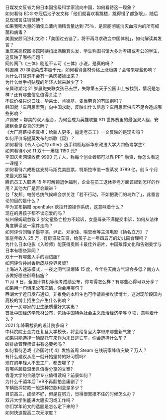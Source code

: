 日媒发文反省为何日本国宝级科学家流向中国，如何看待这一现象？  
如何看待 EDG 夺冠后池子发文称「他们就喜欢看跳楼，跳得慢了都急眼」，随后兑现诺言注销微博？  
如果我喝大量的酒使血液内酒精含量达到 75％，是否能彻底消灭血液内的所有细菌和病毒？  
美国安顾问沙利文称：「美国过去错了，将不再寻求改变中国体制」，如何解读其发言？  
重庆某高校图书馆阿姨扫出满簸箕头发，学生称图书馆大多为考研或考公的学生，这反映了哪些问题？  
网传网飞《三体》剧组不认可《三体》小说，是真的吗？  
韩国腌 20 棵泡菜成本超千元，如何看待食材价格上涨趋势？会带来哪些影响？  
为什么打耳洞不会有一条肉被捅出来？  
为什么给手机贴膜的年轻人越来越少了？  
亲属称湖北 21 岁晨跑失联女孩已去世，失踪第五天于公园山上被找到，情况是怎样？还有哪些信息值得关注？  
不说价格只说口味，华莱士、肯德基、麦当劳真的有区别吗？  
韩国就「车用尿素荒」向中国求助，反映出什么信息？车用尿素供应不足会造成哪些影响？  
卢锡安 + 娜美的双人组合，为何会成为英雄联盟 S11 世界赛里的最强双人组，安娜组合是否真的无解？  
《大厂高薪校招真相：给新人更多，逼走老员工》一文反映的是现实吗？  
如何评价冯提莫发布的新歌《窥》？  
如何看待《令人心动的 offer》选手梅桢起诉华东政法大学大四备考学生?  
如何看待小米 11 双十一爆降 1150 元?  
李国庆卖网课收费 9990 元 / 人，称每个创业者都可以靠 PPT 融资，你怎么看这一课程？  
如何看待六成粉丝支持马斯克卖股票，特斯拉市值一夜蒸发 3789 亿，创 5 个月来最大跌幅？  
腾讯员工入职满 15 年可解锁退休福利，企业在员工退休养老方面该起到怎样的作用？其他大厂是否会跟进？  
台「友邦」帕劳总统气候峰会求关注「若不行动，不如把我们的岛炸了」，此番言论的目的是什么？  
华为宣布捐赠 openEuler 欧拉开源操作系统，这意味着什么？  
现在的男孩子都不谈恋爱的吗？  
杭州保姆疏忽致 2 岁幼童坠亡检方不起诉，女童母亲不满提交申诉，如何从法律角度解读这一案件走向？  
如何评价刘循子墨导演，尹正、邓家佳、喻恩泰等主演电影《扬名立万》？  
家庭年收入 25 万，有房贷及车贷，给孩子上一年四五万的幼儿园合理吗？  
为什么日本电影《入殓师》能获得奥斯卡最佳外语片，中国殡葬文化和告别美学与日本有哪些异同？  
双十一有哪些入手的羽绒服?  
如何评价孙尚香新皮肤异界灵契?  
上海进入速冻模式，一夜之间气温爆降 15 度，今年冬天南方气温会多低？南方人该做好哪些御寒措施？  
11 月 9 日，全国计算机等级考成绩公布，你考得怎么样？有哪些心得可以分享？  
如果用一句诗来公布恋情，你会用哪句？  
西湖大学近日发布通知，非推免的本科生也可申请直接攻读博士，这对现阶段国内高校的博士招生会产生什么影响？  
双十一买哪家的卫生纸质量好又实惠？  
首批中国经济学教材公布，包括中国特色社会主义政治经济学等 9 项，意味着什么？  
2021 年降薪裁员的设计院多吗？  
中科院院士金力任复旦大学校长，将会给复旦大学带来哪些新气象？  
如果只能选择一辆摩托车来作为末日逃亡车，你会选择什么车？  
碳排放管理师证书有必要考吗？  
如何看待游戏《帝国时代 4》发售首周 Steam 在线玩家峰值突破 7 万人？  
有什么建议从高一就开始坚持的好习惯吗?  
现在的年轻人不去工厂，都去哪了？  
有哪些超级温柔且值得分享的文案?  
香港大学的金融学专业值得读吗？前景如何？  
为什么千禧年后TVB不再翻拍金庸剧了？  
车辆抵押贷款一般这种贷款利息是多少？  
目前高三，成绩不好，但是在努力，觉得很累撑不住的时候怎么办？  
双非大学生能进大疆实习或工作吗？  
你们学年论文的选题是怎么定下来的？  
如何快速提高二次元浓度？  
